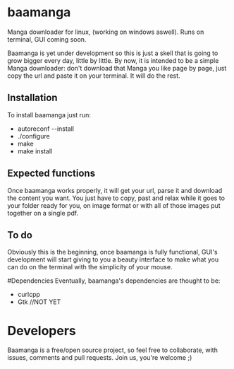 # baamanga
Manga downloader for linux, (working on windows aswell). Runs on terminal, GUI coming soon.

Baamanga is yet under development so this is just a skell that is going to grow bigger every day, little by little. By now, it is intended to be a simple Manga downloader: don't download that Manga you like page by page, just copy the url and paste it on your terminal. It will do the rest. 

## Installation
To install baamanga just run:
* autoreconf --install
* ./configure
* make
* make install

## Expected functions
Once baamanga works properly, it will get your url, parse it and download the content you want. You just have to copy, past and relax while it goes to your folder ready for you, on image format or with all of those images put together on a single pdf.

## To do
Obviously this is the beginning, once baamanga is fully functional, GUI's development will start giving to you a beauty interface to make what you can do on the terminal with the simplicity of your mouse.

#Dependencies
Eventually, baamanga's dependencies are thought to be:
* curlcpp
* Gtk //NOT YET

# Developers
Baamanga is a free/open source project, so feel free to collaborate, with issues, comments and pull requests. Join us, you're welcome ;) 